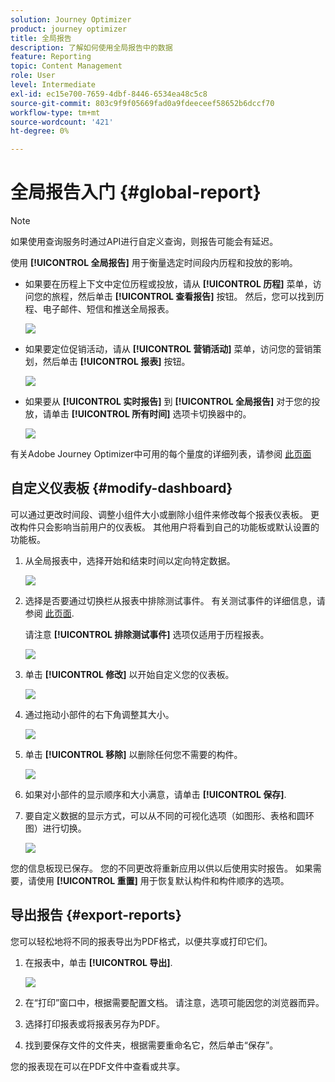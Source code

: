 ```yaml
---
solution: Journey Optimizer
product: journey optimizer
title: 全局报告
description: 了解如何使用全局报告中的数据
feature: Reporting
topic: Content Management
role: User
level: Intermediate
exl-id: ec15e700-7659-4dbf-8446-6534ea48c5c8
source-git-commit: 803c9f9f05669fad0a9fdeeceef58652b6dccf70
workflow-type: tm+mt
source-wordcount: '421'
ht-degree: 0%

---
```


# 全局报告入门 {#global-report}

>[!NOTE]
>
> 如果使用查询服务时通过API进行自定义查询，则报告可能会有延迟。

使用 **[!UICONTROL 全局报告]** 用于衡量选定时间段内历程和投放的影响。

* 如果要在历程上下文中定位历程或投放，请从 **[!UICONTROL 历程]** 菜单，访问您的旅程，然后单击 **[!UICONTROL 查看报告]** 按钮。 然后，您可以找到历程、电子邮件、短信和推送全局报表。

  ![](assets/report_journey.png)

* 如果要定位促销活动，请从 **[!UICONTROL 营销活动]** 菜单，访问您的营销策划，然后单击 **[!UICONTROL 报表]** 按钮。

  ![](assets/report_campaign.png)

* 如果要从 **[!UICONTROL 实时报告]** 到 **[!UICONTROL 全局报告]** 对于您的投放，请单击 **[!UICONTROL 所有时间]** 选项卡切换器中的。

  ![](assets/report_5.png)

有关Adobe Journey Optimizer中可用的每个量度的详细列表，请参阅 [此页面](#list-of-components-global)

## 自定义仪表板 {#modify-dashboard}

可以通过更改时间段、调整小组件大小或删除小组件来修改每个报表仪表板。 更改构件只会影响当前用户的仪表板。 其他用户将看到自己的功能板或默认设置的功能板。

1. 从全局报表中，选择开始和结束时间以定向特定数据。

   ![](assets/report_modify_1.png)

1. 选择是否要通过切换栏从报表中排除测试事件。 有关测试事件的详细信息，请参阅 [此页面](../building-journeys/testing-the-journey.md).

   请注意 **[!UICONTROL 排除测试事件]** 选项仅适用于历程报表。

   ![](assets/report_modify_2.png)

1. 单击 **[!UICONTROL 修改]** 以开始自定义您的仪表板。

   ![](assets/report_modify_3.png)

1. 通过拖动小部件的右下角调整其大小。

   ![](assets/report_modify_4.png)

1. 单击 **[!UICONTROL 移除]** 以删除任何您不需要的构件。

   ![](assets/report_modify_5.png)

1. 如果对小部件的显示顺序和大小满意，请单击 **[!UICONTROL 保存]**.

1. 要自定义数据的显示方式，可以从不同的可视化选项（如图形、表格和圆环图）进行切换。

   ![](assets/report_modify_10.png)

您的信息板现已保存。 您的不同更改将重新应用以供以后使用实时报告。 如果需要，请使用 **[!UICONTROL 重置]** 用于恢复默认构件和构件顺序的选项。

## 导出报告 {#export-reports}

您可以轻松地将不同的报表导出为PDF格式，以便共享或打印它们。

1. 在报表中，单击 **[!UICONTROL 导出]**.

   ![](assets/export_1.png)

1. 在“打印”窗口中，根据需要配置文档。 请注意，选项可能因您的浏览器而异。

1. 选择打印报表或将报表另存为PDF。

1. 找到要保存文件的文件夹，根据需要重命名它，然后单击“保存”。

您的报表现在可以在PDF文件中查看或共享。

